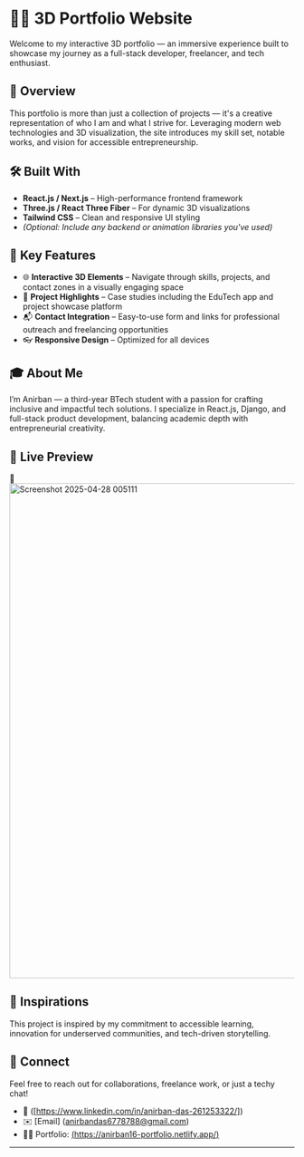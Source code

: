 # 🧑‍💻 3D Portfolio Website  

Welcome to my interactive 3D portfolio — an immersive experience built to showcase my journey as a full-stack developer, freelancer, and tech enthusiast.

## 🚀 Overview  
This portfolio is more than just a collection of projects — it's a creative representation of who I am and what I strive for. Leveraging modern web technologies and 3D visualization, the site introduces my skill set, notable works, and vision for accessible entrepreneurship.

## 🛠️ Built With  
- **React.js / Next.js** – High-performance frontend framework  
- **Three.js / React Three Fiber** – For dynamic 3D visualizations  
- **Tailwind CSS** – Clean and responsive UI styling  
- *(Optional: Include any backend or animation libraries you've used)*

## 🎯 Key Features  
- 🌐 **Interactive 3D Elements** – Navigate through skills, projects, and contact zones in a visually engaging space  
- 📂 **Project Highlights** – Case studies including the EduTech app and project showcase platform  
- 📬 **Contact Integration** – Easy-to-use form and links for professional outreach and freelancing opportunities  
- 👓 **Responsive Design** – Optimized for all devices  

## 🎓 About Me  
I’m Anirban — a third-year BTech student with a passion for crafting inclusive and impactful tech solutions. I specialize in React.js, Django, and full-stack product development, balancing academic depth with entrepreneurial creativity.

## 📸 Live Preview  
🔗  <img width="1866" height="874" alt="Screenshot 2025-04-28 005111" src="https://github.com/user-attachments/assets/faf2bfb4-b8f0-44f4-b0ce-9da78ee6add0" />



## 🧠 Inspirations  
This project is inspired by my commitment to accessible learning, innovation for underserved communities, and tech-driven storytelling.

## 🤝 Connect  
Feel free to reach out for collaborations, freelance work, or just a techy chat!  
- 🔗 ([https://www.linkedin.com/in/anirban-das-261253322/])  
- ✉️ [Email] (anirbandas6778788@gmail.com)
- 🧑‍💼 Portfolio: [(https://anirban16-portfolio.netlify.app/) ](https://anirban16-portfolio.netlify.app/)

---

